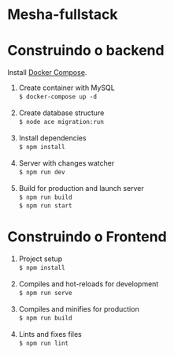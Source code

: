 # Mesha-fullstack



# Construindo o backend

Install [Docker Compose](https://docs.docker.com/compose/install/).

<ol>
<li>Create container with MySQL <br><code>$ docker-compose up -d</code></li><br>
<li>Create database structure <br><code>$ node ace migration:run</code></li><br>
<li>Install dependencies <br><code>$ npm install</code></li><br>
<li>Server with changes watcher <br><code>$ npm run dev</code></li><br>
<li>Build for production and launch server <br><code>$ npm run build</code> <br><code>$ npm run start</code></li>
</ol>

# Construindo o Frontend

<ol>
<li>Project setup <br><code>$ npm install</code></li><br>
<li>Compiles and hot-reloads for development <br><code>$ npm run serve</code></li><br>
<li>Compiles and minifies for production <br><code>$ npm run build</code></li><br>
<li>Lints and fixes files <br><code>$ npm run lint</code></li><br>
</ol>
